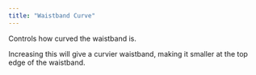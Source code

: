 ```yaml
---
title: "Waistband Curve"
---
```


Controls how curved the waistband is.

Increasing this will give a curvier waistband, making it smaller at the top edge of the waistband.




